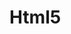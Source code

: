 <!--
 * @Author: your name
 * @Date: 2021-02-16 20:21:32
 * @LastEditTime: 2021-02-16 20:21:51
 * @LastEditors: Please set LastEditors
 * @Description: In User Settings Edit
 * @FilePath: /vuepress-starter/docs/Css3/README.md
-->
# Html5